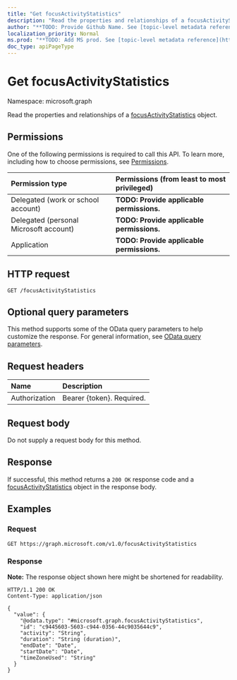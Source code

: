 ```yaml
---
title: "Get focusActivityStatistics"
description: "Read the properties and relationships of a focusActivityStatistics object."
author: "**TODO: Provide Github Name. See [topic-level metadata reference](https://msgo.azurewebsites.net/add/document/guidelines/metadata.html#topic-level-metadata)**"
localization_priority: Normal
ms.prod: "**TODO: Add MS prod. See [topic-level metadata reference](https://msgo.azurewebsites.net/add/document/guidelines/metadata.html#topic-level-metadata)**"
doc_type: apiPageType
---
```


# Get focusActivityStatistics
Namespace: microsoft.graph



Read the properties and relationships of a [focusActivityStatistics](../resources/focusactivitystatistics.md) object.

## Permissions
One of the following permissions is required to call this API. To learn more, including how to choose permissions, see [Permissions](/graph/permissions-reference).

|Permission type|Permissions (from least to most privileged)|
|:---|:---|
|Delegated (work or school account)|**TODO: Provide applicable permissions.**|
|Delegated (personal Microsoft account)|**TODO: Provide applicable permissions.**|
|Application|**TODO: Provide applicable permissions.**|

## HTTP request

<!-- {
  "blockType": "ignored"
}
-->
``` http
GET /focusActivityStatistics
```

## Optional query parameters
This method supports some of the OData query parameters to help customize the response. For general information, see [OData query parameters](/graph/query-parameters).

## Request headers
|Name|Description|
|:---|:---|
|Authorization|Bearer {token}. Required.|

## Request body
Do not supply a request body for this method.

## Response

If successful, this method returns a `200 OK` response code and a [focusActivityStatistics](../resources/focusactivitystatistics.md) object in the response body.

## Examples

### Request
<!-- {
  "blockType": "request",
  "name": "get_focusactivitystatistics"
}
-->
``` http
GET https://graph.microsoft.com/v1.0/focusActivityStatistics
```


### Response
**Note:** The response object shown here might be shortened for readability.
<!-- {
  "blockType": "response",
  "truncated": true,
  "@odata.type": "microsoft.graph.focusActivityStatistics"
}
-->
``` http
HTTP/1.1 200 OK
Content-Type: application/json

{
  "value": {
    "@odata.type": "#microsoft.graph.focusActivityStatistics",
    "id": "c9445603-5603-c944-0356-44c9035644c9",
    "activity": "String",
    "duration": "String (duration)",
    "endDate": "Date",
    "startDate": "Date",
    "timeZoneUsed": "String"
  }
}
```

